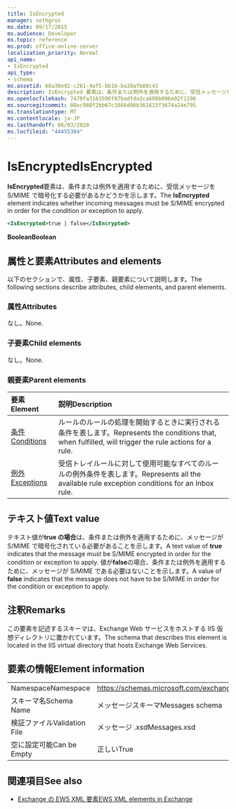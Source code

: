 ```yaml
---
title: IsEncrypted
manager: sethgros
ms.date: 09/17/2015
ms.audience: Developer
ms.topic: reference
ms.prod: office-online-server
localization_priority: Normal
api_name:
- IsEncrypted
api_type:
- schema
ms.assetid: 68a30e92-c2b1-4af5-bb16-ba38afb80c43
description: IsEncrypted 要素は、条件または例外を適用するために、受信メッセージを S/MIME で暗号化する必要があるかどうかを示します。
ms.openlocfilehash: 7470fa3163596f87badfda2ca698b096e02f1196
ms.sourcegitcommit: 88ec988f2bb67c1866d06b361615f3674a24e795
ms.translationtype: MT
ms.contentlocale: ja-JP
ms.lasthandoff: 06/03/2020
ms.locfileid: "44455304"
---
```

# <a name="isencrypted"></a><span data-ttu-id="34315-103">IsEncrypted</span><span class="sxs-lookup"><span data-stu-id="34315-103">IsEncrypted</span></span>

<span data-ttu-id="34315-104">**IsEncrypted**要素は、条件または例外を適用するために、受信メッセージを S/MIME で暗号化する必要があるかどうかを示します。</span><span class="sxs-lookup"><span data-stu-id="34315-104">The **IsEncrypted** element indicates whether incoming messages must be S/MIME encrypted in order for the condition or exception to apply.</span></span> 
  
```XML
<IsEncrypted>true | false</IsEncrypted>
```

 <span data-ttu-id="34315-105">**Boolean**</span><span class="sxs-lookup"><span data-stu-id="34315-105">**Boolean**</span></span>
## <a name="attributes-and-elements"></a><span data-ttu-id="34315-106">属性と要素</span><span class="sxs-lookup"><span data-stu-id="34315-106">Attributes and elements</span></span>

<span data-ttu-id="34315-107">以下のセクションで、属性、子要素、親要素について説明します。</span><span class="sxs-lookup"><span data-stu-id="34315-107">The following sections describe attributes, child elements, and parent elements.</span></span>
  
### <a name="attributes"></a><span data-ttu-id="34315-108">属性</span><span class="sxs-lookup"><span data-stu-id="34315-108">Attributes</span></span>

<span data-ttu-id="34315-109">なし。</span><span class="sxs-lookup"><span data-stu-id="34315-109">None.</span></span>
  
### <a name="child-elements"></a><span data-ttu-id="34315-110">子要素</span><span class="sxs-lookup"><span data-stu-id="34315-110">Child elements</span></span>

<span data-ttu-id="34315-111">なし。</span><span class="sxs-lookup"><span data-stu-id="34315-111">None.</span></span>
  
### <a name="parent-elements"></a><span data-ttu-id="34315-112">親要素</span><span class="sxs-lookup"><span data-stu-id="34315-112">Parent elements</span></span>

|<span data-ttu-id="34315-113">**要素**</span><span class="sxs-lookup"><span data-stu-id="34315-113">**Element**</span></span>|<span data-ttu-id="34315-114">**説明**</span><span class="sxs-lookup"><span data-stu-id="34315-114">**Description**</span></span>|
|:-----|:-----|
|[<span data-ttu-id="34315-115">条件</span><span class="sxs-lookup"><span data-stu-id="34315-115">Conditions</span></span>](conditions.md) <br/> |<span data-ttu-id="34315-116">ルールのルールの処理を開始するときに実行される条件を表します。</span><span class="sxs-lookup"><span data-stu-id="34315-116">Represents the conditions that, when fulfilled, will trigger the rule actions for a rule.</span></span>  <br/> |
|[<span data-ttu-id="34315-117">例外</span><span class="sxs-lookup"><span data-stu-id="34315-117">Exceptions</span></span>](exceptions.md) <br/> |<span data-ttu-id="34315-118">受信トレイルールに対して使用可能なすべてのルールの例外条件を表します。</span><span class="sxs-lookup"><span data-stu-id="34315-118">Represents all the available rule exception conditions for an Inbox rule.</span></span>  <br/> |
   
## <a name="text-value"></a><span data-ttu-id="34315-119">テキスト値</span><span class="sxs-lookup"><span data-stu-id="34315-119">Text value</span></span>

<span data-ttu-id="34315-120">テキスト値が**true の場合**は、条件または例外を適用するために、メッセージが S/MIME で暗号化されている必要があることを示します。</span><span class="sxs-lookup"><span data-stu-id="34315-120">A text value of **true** indicates that the message must be S/MIME encrypted in order for the condition or exception to apply.</span></span> <span data-ttu-id="34315-121">値が**false**の場合、条件または例外を適用するために、メッセージが S/MIME である必要はないことを示します。</span><span class="sxs-lookup"><span data-stu-id="34315-121">A value of **false** indicates that the message does not have to be S/MIME in order for the condition or exception to apply.</span></span> 
  
## <a name="remarks"></a><span data-ttu-id="34315-122">注釈</span><span class="sxs-lookup"><span data-stu-id="34315-122">Remarks</span></span>

<span data-ttu-id="34315-123">この要素を記述するスキーマは、Exchange Web サービスをホストする IIS 仮想ディレクトリに置かれています。</span><span class="sxs-lookup"><span data-stu-id="34315-123">The schema that describes this element is located in the IIS virtual directory that hosts Exchange Web Services.</span></span>
  
## <a name="element-information"></a><span data-ttu-id="34315-124">要素の情報</span><span class="sxs-lookup"><span data-stu-id="34315-124">Element information</span></span>

|||
|:-----|:-----|
|<span data-ttu-id="34315-125">Namespace</span><span class="sxs-lookup"><span data-stu-id="34315-125">Namespace</span></span>  <br/> |https://schemas.microsoft.com/exchange/services/2006/messages  <br/> |
|<span data-ttu-id="34315-126">スキーマ名</span><span class="sxs-lookup"><span data-stu-id="34315-126">Schema Name</span></span>  <br/> |<span data-ttu-id="34315-127">メッセージスキーマ</span><span class="sxs-lookup"><span data-stu-id="34315-127">Messages schema</span></span>  <br/> |
|<span data-ttu-id="34315-128">検証ファイル</span><span class="sxs-lookup"><span data-stu-id="34315-128">Validation File</span></span>  <br/> |<span data-ttu-id="34315-129">メッセージ .xsd</span><span class="sxs-lookup"><span data-stu-id="34315-129">Messages.xsd</span></span>  <br/> |
|<span data-ttu-id="34315-130">空に設定可能</span><span class="sxs-lookup"><span data-stu-id="34315-130">Can be Empty</span></span>  <br/> |<span data-ttu-id="34315-131">正しい</span><span class="sxs-lookup"><span data-stu-id="34315-131">True</span></span>  <br/> |
   
## <a name="see-also"></a><span data-ttu-id="34315-132">関連項目</span><span class="sxs-lookup"><span data-stu-id="34315-132">See also</span></span>



- [<span data-ttu-id="34315-133">Exchange の EWS XML 要素</span><span class="sxs-lookup"><span data-stu-id="34315-133">EWS XML elements in Exchange</span></span>](ews-xml-elements-in-exchange.md)

